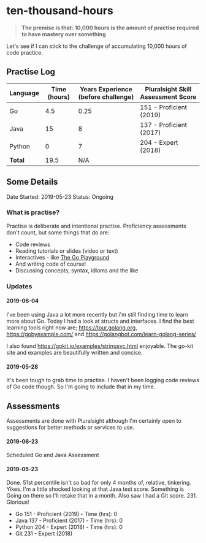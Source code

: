 # ten-thousand-hours

> **The premise is that: 10,000 hours is the amount of practise required to have mastery over something**

Let's see if I can stick to the challenge of accumulating 10,000 hours of code practice.

## Practise Log

| Language       | Time (hours)     | Years Experience (before challenge) | Pluralsight Skill Assessment Score |
|----------------|------------------|-------------------------------------|------------------------------------|
| Go             | 4.5              | 0.25                                | 151 - Proficient (2019)
| Java           | 15               | 8                                   | 137 - Proficient (2017)
| Python         | 0                | 7                                   | 204 - Expert     (2018)
| **Total**      | 19.5             | N/A                                 |


## Some Details

Date Started: 2019-05-23
Status: Ongoing

### What is practise?

Practise is deliberate and intentional practise. Proficiency assessments don't count, but some things that do are:
- Code reviews
- Reading tutorials or slides (video or text)
- Interactives - like [The Go Playground](https://play.golang.org/)
- And writing code of course!
- Discussing concepts, syntax, idioms and the like

### Updates

#### 2019-06-04
I've been using Java a lot more recently but i'm still finding time to learn more about Go. Today I had a look at structs and interfaces. I find the best learning tools right now are; https://tour.golang.org, https://gobyexample.com/ and https://golangbot.com/learn-golang-series/

I also found https://gokit.io/examples/stringsvc.html enjoyable. The go-kit site and examples are beautifully written and concise.

#### 2019-05-28
It's been tough to grab time to practise. I haven't been logging code reviews of Go code though. So I'm going to include that in my time.


## Assessments
Assessments are done with Pluralsight although I'm certainly open to suggestions for better methods or services to use.

#### 2019-06-23

Scheduled Go and Java Assessment

#### 2019-05-23

Done. 51st percentile isn't so bad for only 4 months of, relative, tinkering.
Yikes. I'm a little shocked looking at that Java test score. Something is Going on there so I'll retake that in a month.
Also saw I had a Git score. 231. Glorious! 

* Go      151 - Proficient  (2019)  - Time (hrs): 0
* Java    137 - Proficient  (2017)  - Time (hrs): 0
* Python  204 - Expert      (2018)  - Time (hrs): 0
* Git     231 - Expert      (2018)
